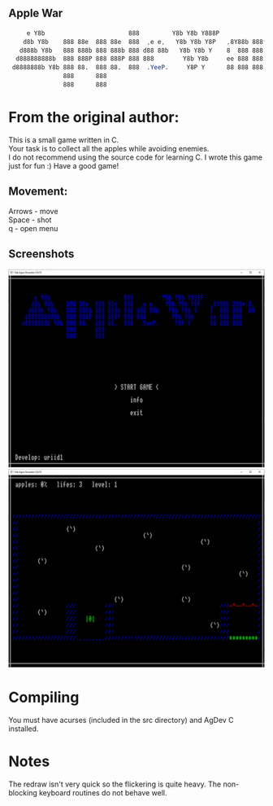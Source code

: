## Apple War

```css
     e Y8b                       888         Y8b Y8b Y888P 
    d8b Y8b    888 88e  888 88e  888  ,e e,   Y8b Y8b Y8P   ,8Y88b 888*,8,
   d888b Y8b   888 888b 888 888b 888 d88 88b   Y8b Y8b Y    8  888 888  88 
  d888888888b  888 888P 888 888P 888 888        Y8b Y8b     ee 888 888      
 d8888888b Y8b 888 88.  888 88.  888  .YeeP.     Y8P Y      88 888 888      
               888      888
               888      888   

```
# From the original author:
This is a small game written in C. <br />
Your task is to collect all the apples while avoiding enemies. <br />
I do not recommend using the source code for learning C.
I wrote this game just for fun :)
Have a good game!

## Movement:<br />
 Arrows - move <br />
 Space - shot <br />
 q - open menu <br />

## Screenshots
![Screenshot](https://github.com/sijnstra/agdev-projects/blob/main/apple/title_Capture.PNG)
![Screenshot](https://github.com/sijnstra/agdev-projects/blob/main/apple/Level%201%20Capture.PNG)

# Compiling
You must have acurses (included in the src directory) and AgDev C installed.

# Notes
The redraw isn't very quick so the flickering is quite heavy. The non-blocking keyboard routines do not behave well.

